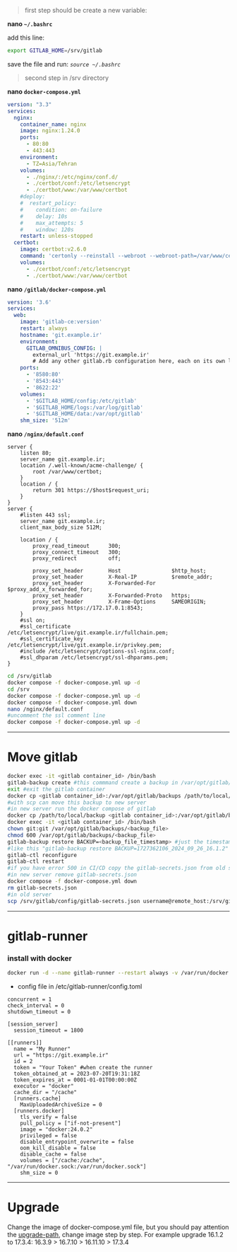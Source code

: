 > first step should be create a new variable:

**nano `~/.bashrc`**

add this line: 
```bash
export GITLAB_HOME=/srv/gitlab
```
save the file and run:
*`source ~/.bashrc`*

> second step in /srv directory

**nano `docker-compose.yml`**
```yml
version: "3.3"
services:
  nginx:
    container_name: nginx
    image: nginx:1.24.0
    ports:
      - 80:80
      - 443:443
    environment:
      - TZ=Asia/Tehran
    volumes:
      - ./nginx/:/etc/nginx/conf.d/
      - ./certbot/conf:/etc/letsencrypt
      - ./certbot/www:/var/www/certbot
    #deploy:
    #  restart_policy:
    #    condition: on-failure
    #    delay: 10s
    #    max_attempts: 5
    #    window: 120s
    restart: unless-stopped
  certbot:
    image: certbot:v2.6.0
    command: 'certonly --reinstall --webroot --webroot-path=/var/www/certbot --email email@gmail.com --agree-tos --no-eff-email -d git.example.ir'
    volumes:
      - ./certbot/conf:/etc/letsencrypt
      - ./certbot/www:/var/www/certbot
```

**nano `/gitlab/docker-compose.yml`**
```yml
version: '3.6'
services:
  web:
    image: 'gitlab-ce:version'
    restart: always
    hostname: 'git.example.ir'
    environment:
      GITLAB_OMNIBUS_CONFIG: |
        external_url 'https://git.example.ir'
        # Add any other gitlab.rb configuration here, each on its own line
    ports:
      - '8580:80'
      - '8543:443'
      - '8622:22'
    volumes:
      - '$GITLAB_HOME/config:/etc/gitlab'
      - '$GITLAB_HOME/logs:/var/log/gitlab'
      - '$GITLAB_HOME/data:/var/opt/gitlab'
    shm_size: '512m'
```
**nano `/nginx/default.conf`**
```
server {
    listen 80;
    server_name git.example.ir;
    location /.well-known/acme-challenge/ {
        root /var/www/certbot;
    }
    location / {
        return 301 https://$host$request_uri;
    }
}
server {
    #listen 443 ssl;
    server_name git.example.ir;
    client_max_body_size 512M;

    location / {
        proxy_read_timeout      300;
        proxy_connect_timeout   300;
        proxy_redirect          off;

        proxy_set_header        Host                $http_host;
        proxy_set_header        X-Real-IP           $remote_addr;
        proxy_set_header        X-Forwarded-For     $proxy_add_x_forwarded_for;
        proxy_set_header        X-Forwarded-Proto   https;
        proxy_set_header        X-Frame-Options     SAMEORIGIN;
        proxy_pass https://172.17.0.1:8543;
    }
    #ssl on;
    #ssl_certificate /etc/letsencrypt/live/git.example.ir/fullchain.pem;
    #ssl_certificate_key /etc/letsencrypt/live/git.example.ir/privkey.pem;
    #include /etc/letsencrypt/options-ssl-nginx.conf;
    #ssl_dhparam /etc/letsencrypt/ssl-dhparams.pem;
}

```
```bash
cd /srv/gitlab
docker compose -f docker-compose.yml up -d
cd /srv
docker compose -f docker-compose.yml up -d
docker compose -f docker-compose.yml down
nano /nginx/default.conf
#uncomment the ssl comment line
docker compose -f docker-compose.yml up -d
```
-------------------------------------------
# Move gitlab
```bash
docker exec -it <gitlab container_id> /bin/bash
gitlab-backup create #this commmand create a backup in /var/opt/gitlab/backups path
exit #exit the gitlab container
docker cp <gitlab container_id>:/var/opt/gitlab/backups /path/to/local/backup
#with scp can move this backup to new server
#in new server run the docker compose of gitlab
docker cp /path/to/local/backup <gitlab container_id>:/var/opt/gitlab/backups
docker exec -it <gitlab container_id> /bin/bash
chown git:git /var/opt/gitlab/backups/<backup_file>
chmod 600 /var/opt/gitlab/backups/<backup_file>
gitlab-backup restore BACKUP=<backup_file_timestamp> #just the timestamp
#like this "gitlab-backup restore BACKUP=1727362106_2024_09_26_16.1.2"
gitlab-ctl reconfigure
gitlab-ctl restart
#if you have error 500 in CI/CD copy the gitlab-secrets.json from old server to new server
#in new server remove gitlab-secrets.json
docker compose -f docker-compose.yml down
rm gitlab-secrets.json
#in old server
scp /srv/gitlab/config/gitlab-secrets.json username@remote_host:/srv/gitlab/config/
```
-------------------------------------------
# gitlab-runner 
### install with docker
```bash
docker run -d --name gitlab-runner --restart always -v /var/run/docker.sock:/var/run/docker.sock -v gitlab-runner-config:/etc/gitlab-runner gitlab-runner:16.1.0
```
* config file in /etc/gitlab-runner/config.toml
```vim
concurrent = 1
check_interval = 0
shutdown_timeout = 0

[session_server]
  session_timeout = 1800

[[runners]]
  name = "My Runner"
  url = "https://git.example.ir"
  id = 2
  token = "Your Token" #when create the runner
  token_obtained_at = 2023-07-20T19:31:18Z
  token_expires_at = 0001-01-01T00:00:00Z
  executor = "docker"
  cache_dir = "/cache"
  [runners.cache]
    MaxUploadedArchiveSize = 0
  [runners.docker]
    tls_verify = false
    pull_policy = ["if-not-present"]
    image = "docker:24.0.2"
    privileged = false
    disable_entrypoint_overwrite = false
    oom_kill_disable = false
    disable_cache = false
    volumes = ["/cache:/cache", "/var/run/docker.sock:/var/run/docker.sock"]
    shm_size = 0
```
-------------------------------------------
# Upgrade
Change the image of docker-compose.yml file, but you should pay attention the [upgrade-path](https://gitlab-com.gitlab.io/support/toolbox/upgrade-path/), change image step by step.
For example upgrade 16.1.2 to 17.3.4:
16.3.9 > 16.7.10 > 16.11.10 > 17.3.4
